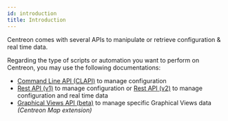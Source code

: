 ```yaml
---
id: introduction
title: Introduction
---
```


Centreon comes with several APIs to manipulate or retrieve configuration & real
time data.

Regarding the type of scripts or automation you want to perform on Centreon, you
may use the following documentations:

- [Command Line API (CLAPI)](clapi.html) to manage configuration
- [Rest API (v1)](rest-api-v1.html) to manage configuration or [Rest API
  (v2)](rest-api-v2.html) to manage configuration and real time data
- [Graphical Views API (beta)](graph-views-api.html) to manage specific
  Graphical Views data *(Centreon Map extension)*
